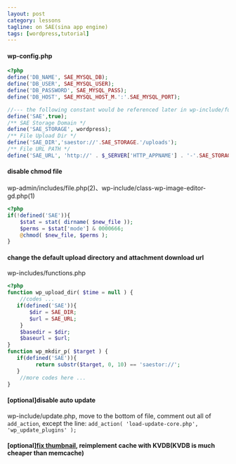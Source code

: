 ```yaml
---
layout: post
category: lessons
tagline: on SAE(sina app engine)
tags: [wordpress,tutorial]
---
```


#### wp-config.php
```php
<?php
define('DB_NAME', SAE_MYSQL_DB);
define('DB_USER', SAE_MYSQL_USER);
define('DB_PASSWORD', SAE_MYSQL_PASS);
define('DB_HOST', SAE_MYSQL_HOST_M.':'.SAE_MYSQL_PORT);

//--- the following constant would be referenced later in wp-include/functions.php ---
define('SAE',true);
/** SAE Storage Domain */
define('SAE_STORAGE', wordpress);
/** File Upload Dir */
define('SAE_DIR','saestor://'.SAE_STORAGE.'/uploads');
/** File URL PATH */
define('SAE_URL', 'http://' . $_SERVER['HTTP_APPNAME'] . '-'.SAE_STORAGE.'.stor.sinaapp.com/uploads');
```

<!--excerpt:end-->
#### disable chmod file
wp-admin/includes/file.php(2)、wp-include/class-wp-image-editor-gd.php(1)

```php
<?php
if(!defined('SAE')){
    $stat = stat( dirname( $new_file ));
    $perms = $stat['mode'] & 0000666;
    @chmod( $new_file, $perms );
}
```

#### change the default upload directory and attachment download url
wp-includes/functions.php 

```php
<?php
function wp_upload_dir( $time = null ) {
    //codes ...
   if(defined('SAE')){
       $dir = SAE_DIR;
       $url = SAE_URL;
    }
	$basedir = $dir;
	$baseurl = $url;
}
function wp_mkdir_p( $target ) {
   if(defined('SAE')){
         return substr($target, 0, 10) == 'saestor://';
   }
    //more codes here ...
}
```

#### [optional]disable auto update
wp-include/update.php, move to the bottom of file,  comment out all of `add_action`, except the line:
`add_action( 'load-update-core.php', 'wp_update_plugins' );`

#### [optional][fix thumbnail](http://www.xiumu.org/diary/wordpress-for-sae.shtml), reimplement cache with KVDB(KVDB is much cheaper than memcache)
